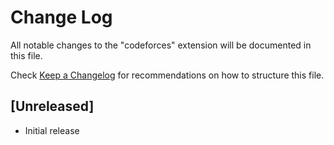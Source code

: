# Change Log

All notable changes to the "codeforces" extension will be documented in this file.

Check [Keep a Changelog](http://keepachangelog.com/) for recommendations on how to structure this file.

## [Unreleased]

- Initial release